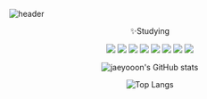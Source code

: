 ![header](https://capsule-render.vercel.app/api?type=wave&color=ffe5d9&height=180&section=header&text=Hi%20there👋&fontSize=30&fontColor=533e2d)

<div align="center">

✨Studying

<img src="https://img.shields.io/badge/react-61DAFB?style=flat-square&logo=react&logoColor=white">
<img src="https://img.shields.io/badge/javascript-F7DF1E?style=flat-square&logo=javascript&logoColor=white">
<img src="https://img.shields.io/badge/node.js-339933?style=flat-square&logo=node.js&logoColor=white">
<img src="https://img.shields.io/badge/HTML5-E34F26?style=flat-square&logo=HTML5&logoColor=white">
<img src="https://img.shields.io/badge/css3-1572B6?style=flat-square&logo=css3&logoColor=white">
<img src="https://img.shields.io/badge/java-936639?style=flat-square&logo=java&logoColor=white">
<img src="https://img.shields.io/badge/mysql-4479A1?style=flat-square&logo=mysql&logoColor=white">
<img src="https://img.shields.io/badge/mongodb-47A248?style=flat-square&logo=mongodb&logoColor=white">   

</br>

![jaeyooon's GitHub stats](https://github-readme-stats.vercel.app/api?username=jaeyooon&show_icons=true&theme=rose_pine)

![Top Langs](https://github-readme-stats.vercel.app/api/top-langs/?username=jaeyooon&layout=compact&theme=buefy)

</div>